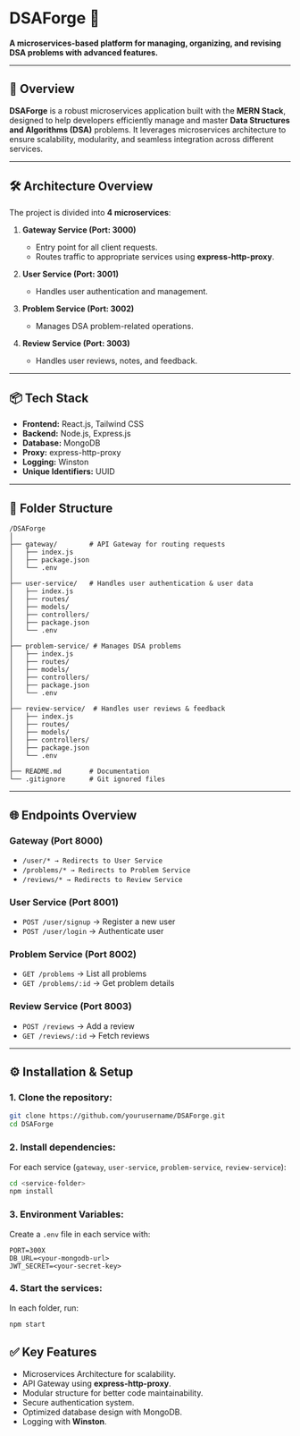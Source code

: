 
# **DSAForge 🔨**  
**A microservices-based platform for managing, organizing, and revising DSA problems with advanced features.**

---

## 🚀 **Overview**  
**DSAForge** is a robust microservices application built with the **MERN Stack**, designed to help developers efficiently manage and master **Data Structures and Algorithms (DSA)** problems. It leverages microservices architecture to ensure scalability, modularity, and seamless integration across different services.

---

## 🛠️ **Architecture Overview**  

The project is divided into **4 microservices**:

1. **Gateway Service (Port: 3000)**  
   - Entry point for all client requests.  
   - Routes traffic to appropriate services using **express-http-proxy**.  

2. **User Service (Port: 3001)**  
   - Handles user authentication and management.  

3. **Problem Service (Port: 3002)**  
   - Manages DSA problem-related operations.  

4. **Review Service (Port: 3003)**  
   - Handles user reviews, notes, and feedback.  

---

## 📦 **Tech Stack**  
- **Frontend:** React.js, Tailwind CSS  
- **Backend:** Node.js, Express.js  
- **Database:** MongoDB  
- **Proxy:** express-http-proxy  
- **Logging:** Winston  
- **Unique Identifiers:** UUID  

---

## 📂 **Folder Structure**  

```
/DSAForge
│
├── gateway/        # API Gateway for routing requests
│   ├── index.js
│   ├── package.json
│   └── .env
│
├── user-service/   # Handles user authentication & user data
│   ├── index.js
│   ├── routes/
│   ├── models/
│   ├── controllers/
│   ├── package.json
│   └── .env
│
├── problem-service/ # Manages DSA problems
│   ├── index.js
│   ├── routes/
│   ├── models/
│   ├── controllers/
│   ├── package.json
│   └── .env
│
├── review-service/  # Handles user reviews & feedback
│   ├── index.js
│   ├── routes/
│   ├── models/
│   ├── controllers/
│   ├── package.json
│   └── .env
│
├── README.md       # Documentation
└── .gitignore      # Git ignored files
```

---

## 🌐 **Endpoints Overview**  

### **Gateway (Port 8000)**  
- `/user/* → Redirects to User Service`  
- `/problems/* → Redirects to Problem Service`  
- `/reviews/* → Redirects to Review Service`  

### **User Service (Port 8001)**  
- `POST /user/signup` → Register a new user  
- `POST /user/login` → Authenticate user  

### **Problem Service (Port 8002)**  
- `GET /problems` → List all problems  
- `GET /problems/:id` → Get problem details  

### **Review Service (Port 8003)**  
- `POST /reviews` → Add a review  
- `GET /reviews/:id` → Fetch reviews  

---

## ⚙️ **Installation & Setup**  

### **1. Clone the repository:**  
```bash
git clone https://github.com/yourusername/DSAForge.git
cd DSAForge
```

### **2. Install dependencies:**  
For each service (`gateway`, `user-service`, `problem-service`, `review-service`):  
```bash
cd <service-folder>
npm install
```

### **3. Environment Variables:**  
Create a `.env` file in each service with:  
```env
PORT=300X
DB_URL=<your-mongodb-url>
JWT_SECRET=<your-secret-key>
```

### **4. Start the services:**  
In each folder, run:  
```bash
npm start
```



## ✅ **Key Features**  
- Microservices Architecture for scalability.  
- API Gateway using **express-http-proxy**.  
- Modular structure for better code maintainability.  
- Secure authentication system.  
- Optimized database design with MongoDB.  
- Logging with **Winston**.  

